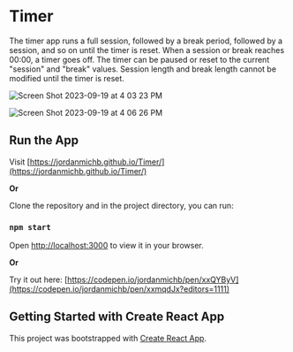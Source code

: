 # Timer

The timer app runs a full session, followed by a break period, followed by a session, and so on until the timer is reset.
When a session or break reaches 00:00, a timer goes off.
The timer can be paused or reset to the current "session" and "break" values.
Session length and break length cannot be modified until the timer is reset.

![Screen Shot 2023-09-19 at 4 03 23 PM](https://github.com/jordanmichb/Timer/assets/95947696/b8b6aef6-5700-4c7e-897e-68b875785816)

![Screen Shot 2023-09-19 at 4 06 26 PM](https://github.com/jordanmichb/Timer/assets/95947696/79c831c1-39fd-4103-bfd7-bbc2d159c819)



## Run the App

Visit [https://jordanmichb.github.io/Timer/](https://jordanmichb.github.io/Timer/)

**Or**

Clone the repository and in the project directory, you can run:

### `npm start`

Open [http://localhost:3000](http://localhost:3000) to view it in your browser.

**Or**

Try it out here: [https://codepen.io/jordanmichb/pen/xxQYByV](https://codepen.io/jordanmichb/pen/xxmqdJx?editors=1111)

## Getting Started with Create React App

This project was bootstrapped with [Create React App](https://github.com/facebook/create-react-app).
